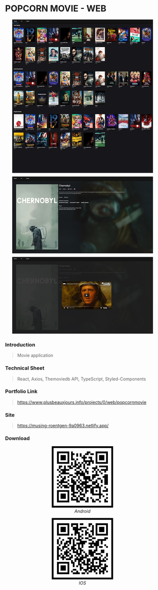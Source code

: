 # POPCORN MOVIE - WEB

<p align="center" >
  <img src="https://github.com/plusbeauxjours/web-plusbeauxjours/blob/master/src/Images/Web/Movie_web/Movie_web_screenshot.jpg" >
  <br>
</p>

### Introduction

> Movie application

### Technical Sheet

> React, Axios, Themoviedb API, TypeScript, Styled-Components

### Portfolio Link

> https://www.plusbeauxjours.info/projects/0/web/popcornmovie

### Site

> https://musing-roentgen-9a0963.netlify.app/

### Download

<span>
<p align="center" >
  <img src="https://github.com/plusbeauxjours/web-plusbeauxjours/blob/master/src/Images/App/Movie_app/MovieApp_Android.jpg" width="200"height="200" >
  <br>
  <em>Android</em>
  </p>
  <p align="center" >
  <img src="https://github.com/plusbeauxjours/web-plusbeauxjours/blob/master/src/Images/App/Movie_app/MovieApp_IOS.jpg" width="200"height="200" >
  <br>
  <em>IOS</em>
</p>
  </span>
